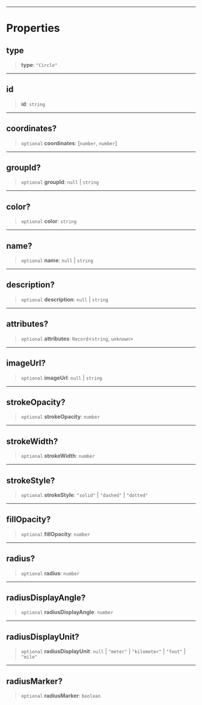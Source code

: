 ***

# Properties

## type

> **type**: `"Circle"`

***

## id

> **id**: `string`

***

## coordinates?

> `optional` **coordinates**: \[`number`, `number`]

***

## groupId?

> `optional` **groupId**: `null` | `string`

***

## color?

> `optional` **color**: `string`

***

## name?

> `optional` **name**: `null` | `string`

***

## description?

> `optional` **description**: `null` | `string`

***

## attributes?

> `optional` **attributes**: `Record`\<`string`, `unknown`>

***

## imageUrl?

> `optional` **imageUrl**: `null` | `string`

***

## strokeOpacity?

> `optional` **strokeOpacity**: `number`

***

## strokeWidth?

> `optional` **strokeWidth**: `number`

***

## strokeStyle?

> `optional` **strokeStyle**: `"solid"` | `"dashed"` | `"dotted"`

***

## fillOpacity?

> `optional` **fillOpacity**: `number`

***

## radius?

> `optional` **radius**: `number`

***

## radiusDisplayAngle?

> `optional` **radiusDisplayAngle**: `number`

***

## radiusDisplayUnit?

> `optional` **radiusDisplayUnit**: `null` | `"meter"` | `"kilometer"` | `"foot"` | `"mile"`

***

## radiusMarker?

> `optional` **radiusMarker**: `boolean`
